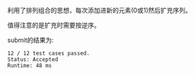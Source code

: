 利用了排列组合的思想，每次添加进新的元素(0或1)然后扩充序列。

值得注意的是扩充时需要按逆序。

submit的结果为:
```
12 / 12 test cases passed.
Status: Accepted
Runtime: 48 ms
```
